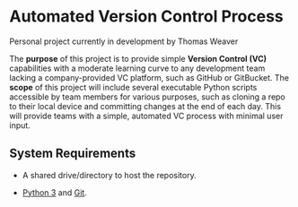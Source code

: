 # Automated Version Control Process
Personal project currently in development by Thomas Weaver

The **purpose** of this project is to provide simple **Version Control (VC)** capabilities with a moderate learning curve to any development team lacking a company-provided VC platform, such as GitHub or GitBucket. The **scope** of this project will include several executable Python scripts accessible by team members for various purposes, such as cloning a repo to their local device and committing changes at the end of each day. This will provide teams with a simple, automated VC process with minimal user input.

## System Requirements

- A shared drive/directory to host the repository.

- [Python 3](https://www.python.org/downloads/) and [Git](https://github.com/git-guides/install-git).
